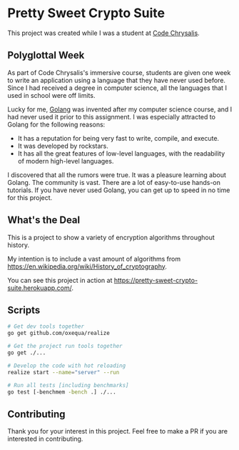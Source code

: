 # Pretty Sweet Crypto Suite

This project was created while I was a student at [Code Chrysalis](https://www.codechrysalis.io/).

## Polyglottal Week

As part of Code Chrysalis's immersive course, students are given one week to write an application using a language that they have never used before. Since I had received a degree in computer science, all the languages that I used in school were off limits.

Lucky for me, [Golang](https://golang.org/) was invented after my computer science course, and I had never used it prior to this assignment. I was especially attracted to Golang for the following reasons:

* It has a reputation for being very fast to write, compile, and execute.
* It was developed by rockstars.
* It has all the great features of low-level languages, with the readability of modern high-level languages.

I discovered that all the rumors were true. It was a pleasure learning about Golang. The community is vast. There are a lot of easy-to-use hands-on tutorials. If you have never used Golang, you can get up to speed in no time for this project.

## What's the Deal

This is a project to show a variety of encryption algorithms throughout history.

My intention is to include a vast amount of algorithms from https://en.wikipedia.org/wiki/History_of_cryptography.

You can see this project in action at https://pretty-sweet-crypto-suite.herokuapp.com/.

## Scripts

```bash
# Get dev tools together
go get github.com/oxequa/realize

# Get the project run tools together
go get ./...

# Develop the code with hot reloading
realize start --name="server" --run

# Run all tests [including benchmarks]
go test [-benchmem -bench .] ./...
```

## Contributing

Thank you for your interest in this project. Feel free to make a PR if you are interested in contributing.
